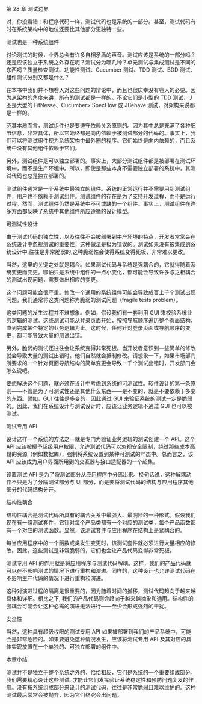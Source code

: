 第 28 章 测试边界

对，你没看错：和程序代码一样，测试代码也是系统的一部分。甚至，测试代码有时在系统架构中的地位还要比其他部分更独特一些。

测试也是一种系统组件

讨论测试的时候，业界总会有许多自相矛盾的声音。测试应该是系统的一部分吗？还是应该独立于系统之外存在呢？测试分为哪几种？单元测试与集成测试是不同的东西吗？质量检查测试、功能性测试、Cucumber 测试、TDD 测试、BDD 测试、组件测试分别又都是什么？

在本书中我们并不想卷入对这些问题的辩论中，而且也很庆幸没有卷入的必要。因为从架构的角度来讲，所有的测试都是一样的。不论它们是小型的 TDD 测试，丿丕是大型的 FitNesse、Cucumber> SpecFlow 或 JBehave 测试，对架构来说都是一样的。

究其本质而言，测试组件也是要遵守依赖关系原则的。因为其中总是充满了各种细节信息，非常具体，所以它始终都是向内依赖于被测试部分的代码的。事实上，我们可以将测试组件视为系统架构中最外圈的程序。它们始终是向内依赖的，而且系统中没有其他组件依赖于它们。

另外，测试组件是可以独立部署的。事实上，大部分测试组件都是被部署在测试环境中，而不是生产环境中。所以，即使是那些本身不需要独立部署的系统中，其测试代码也总是独立部署的。

测试组件通常是一个系统中最独立的组件。系统的正常运行并不需要用到测试组件，用户也不依赖于测试组件。测试组件的存在是为了支持开发过程，而不是运行过程。然而，测试组件仍然是系统中不可或缺的一个组件。事实上，测试组件在许多方面都反映了系统中其他组件所应遵循的设计模型。

可测试性设计

由于测试代码的独立性，以及往往不会被部署到牛产坏境的特点，开发者常常会在系统设计中忽视测试的重要性，这种做法是极为错误的。测试如果没有被集成到系统设计中,往往是非常脆弱的,这种脆弱性会使得系统变得死板，非常难以更改。

当然，这里的关键之处就是耦合。如果测试代码与系统是强耦合的，它就得随着系统变更而变更。哪怕只是系统中组件的一点小变化，都可能会导致许多与之相耦合的测试出现问题，需要做出相应的变更。

这个问题可能会很严重。修改一个通用的系统组件可能会导致成百上千个测试出现问题，我们通常将这类问题称为脆弱的测试问题（fragile tests problem）。

这类问题的发生过程并不难想象。例如，假设我们有一套利用 GUI 来校验系统业务逻辑的测试。这些测试可能从登录页面开始，按照导航顺序遍历整个页面结构，直到完成某个特定的业务逻辑为止。这时候，任何针对登录页面或导航顺序的变更，都可能导致大量的测试岀错。

另外，脆弱的测试还往往会让系统变得非常死板。当开发者意识到—些简单的修改就会导致大量的测试出错时，他们自然就会抵制修改。请想象一下，如果市场部门所要求的一个针对页面导航结构的简单变更会导致一千个测试出错时，开发部门会怎么说吧。

要想解决这个问题，就必须在设计中考虑到系统的可测试性。软件设计的第一条原则——不管是为了可测试性还是其他什么东西——是不变的，就是不要依赖于多变的东西。譬如，GUI 往往是多变的，因此通过 GUI 来验证系统的测试一定是脆弱的。因此，我们在系统设汁与测试设计时，应该让业务逻辑不通过 GUI 也可以被测试。

测试专用 API

设计这样一个系统的方法之一就是专门为验证业务逻辑的测试创建一个 API。这个 API 应该被授予超级用户权限，允许测试代码可以忽视安全限制，绕过那些成本高昂的资源（例如数据库），强制将系统设置到某种可测试的严态中。总而言之，该 API 应该成为用户界面所用到的交互器与接口适配器的一个超集。

设置测试 API 是为了将测试部分从应用程序中分离岀来。换句话说，这种解耦动作不只是为了分隔测试部分与 UI 部分，而是要将测试代码的结构与应用程序其他部分的代码结构分开。

结构性耦合

结构性耦合是测试代码所具有的耦合关系中最强大、最阴险的一种形式。假设我们现在有一组测试套件，它针对每个产品类都有一个对应的测试类，每个产品函数都有一个对应的测试函数。显然，该测试套件与应用程序在结构上是紧耦合的。

每当应用程序中的一个函数或类发生变更时，该测试套件就必须进行大量相应的修改。因此，这些测试是非常脆弱的，它们也会让产品代码变得非常死板。

测试专用 API 的作用就是将应用程序与测试代码解耦。这样，我们的产品代码就可以在不影响测试的情况下进行重构和演进。同样的，这种设计也允许测试代码在不影响生产代码的情况下进行重构和演进。

这种对演进过程的隔离是很重要的，因为随着时间的推移，测试代码趋向于越来越具体和详细。相比之下, 我们的产品代码则会趋向于越来越抽象和通用。结构性的强耦合可能会让这种必需的演进无法进行——至少会形成强烈的干扰。

安全性

当然，这种具有超级权限的测试专用 API 如果被部署到我们的产品系统中，可能会是非常危险的。如果要避免这种情况发生，应该将测试专用 API 及其对应的具体实现放置在一个单独的、可独立部署的组件中。

本章小结

测试并不是独立于整个系统之外的，恰恰相反，它们是系统的一个重要组成部分。我们需要精心设计这些测试, 才能让它们发挥验证系统稳定性和预防问题复发的作用。没有按系统组成部分来设计的测试代码，往往是非常脆弱且难以维护的。这种测试最后常常会被抛弃，因为它们终究会出问题。
